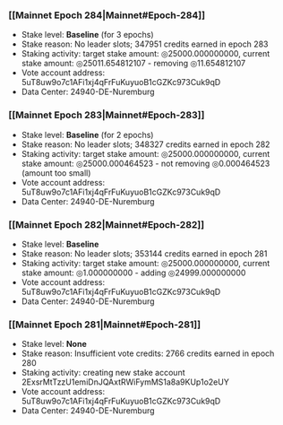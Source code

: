 ### [[Mainnet Epoch 284|Mainnet#Epoch-284]]
* Stake level: **Baseline** (for 3 epochs)
* Stake reason: No leader slots; 347951 credits earned in epoch 283
* Staking activity: target stake amount: ◎25000.000000000, current stake amount: ◎25011.654812107 - removing ◎11.654812107
* Vote account address: 5uT8uw9o7c1AFi1xj4qFrFuKuyuoB1cGZKc973Cuk9qD
* Data Center: 24940-DE-Nuremburg
### [[Mainnet Epoch 283|Mainnet#Epoch-283]]
* Stake level: **Baseline** (for 2 epochs)
* Stake reason: No leader slots; 348327 credits earned in epoch 282
* Staking activity: target stake amount: ◎25000.000000000, current stake amount: ◎25000.000464523 - not removing ◎0.000464523 (amount too small)
* Vote account address: 5uT8uw9o7c1AFi1xj4qFrFuKuyuoB1cGZKc973Cuk9qD
* Data Center: 24940-DE-Nuremburg
### [[Mainnet Epoch 282|Mainnet#Epoch-282]]
* Stake level: **Baseline**
* Stake reason: No leader slots; 353144 credits earned in epoch 281
* Staking activity: target stake amount: ◎25000.000000000, current stake amount: ◎1.000000000 - adding ◎24999.000000000
* Vote account address: 5uT8uw9o7c1AFi1xj4qFrFuKuyuoB1cGZKc973Cuk9qD
* Data Center: 24940-DE-Nuremburg
### [[Mainnet Epoch 281|Mainnet#Epoch-281]]
* Stake level: **None**
* Stake reason: Insufficient vote credits: 2766 credits earned in epoch 280
* Staking activity: creating new stake account 2ExsrMtTzzU1emiDnJQAxtRWiFymMS1a8a9KUp1o2eUY
* Vote account address: 5uT8uw9o7c1AFi1xj4qFrFuKuyuoB1cGZKc973Cuk9qD
* Data Center: 24940-DE-Nuremburg